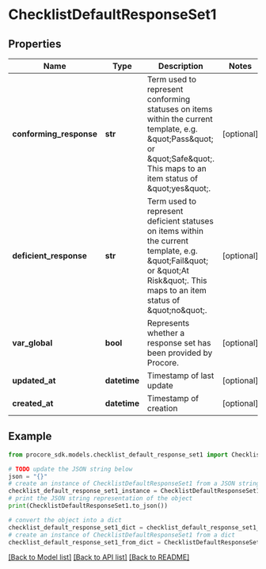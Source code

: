 # ChecklistDefaultResponseSet1


## Properties

Name | Type | Description | Notes
------------ | ------------- | ------------- | -------------
**conforming_response** | **str** | Term used to represent conforming statuses on items within the current template, e.g. \&quot;Pass\&quot; or \&quot;Safe\&quot;. This maps to an item status of \&quot;yes\&quot;. | [optional] 
**deficient_response** | **str** | Term used to represent deficient statuses on items within the current template, e.g. \&quot;Fail\&quot; or \&quot;At Risk\&quot;.  This maps to an item status of \&quot;no\&quot;. | [optional] 
**var_global** | **bool** | Represents whether a response set has been provided by Procore. | [optional] 
**updated_at** | **datetime** | Timestamp of last update | [optional] 
**created_at** | **datetime** | Timestamp of creation | [optional] 

## Example

```python
from procore_sdk.models.checklist_default_response_set1 import ChecklistDefaultResponseSet1

# TODO update the JSON string below
json = "{}"
# create an instance of ChecklistDefaultResponseSet1 from a JSON string
checklist_default_response_set1_instance = ChecklistDefaultResponseSet1.from_json(json)
# print the JSON string representation of the object
print(ChecklistDefaultResponseSet1.to_json())

# convert the object into a dict
checklist_default_response_set1_dict = checklist_default_response_set1_instance.to_dict()
# create an instance of ChecklistDefaultResponseSet1 from a dict
checklist_default_response_set1_from_dict = ChecklistDefaultResponseSet1.from_dict(checklist_default_response_set1_dict)
```
[[Back to Model list]](../README.md#documentation-for-models) [[Back to API list]](../README.md#documentation-for-api-endpoints) [[Back to README]](../README.md)


